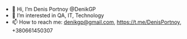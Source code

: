 - 👋 Hi, I’m Denis Portnoy @DenikGP
- 👀 I’m interested in QA, IT, Technology
- 📫 How to reach me: denikgp@gmail.com, https://t.me/DenisPortnoy, +380661450307

<!---
DenikGP/DenikGP is a ✨ special ✨ repository because its `README.md` (this file) appears on your GitHub profile.
You can click the Preview link to take a look at your changes.
--->
